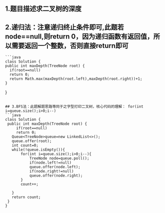 ## 1.题目描述求二叉树的深度


## 2.递归法：注意递归终止条件即可,此题若node==null,则return 0，因为递归函数有返回值，所以需要返回一个整数，否则直接return即可
    ```java
    class Solution {
    public int maxDepth(TreeNode root) {
      if(root==null)
      return 0;
      return Math.max(maxDepth(root.left),maxDepth(root.right))+1;
    }
}
   ```

## 3.BFS法：此题解题思路等同于之字型打印二叉树，核心代码的理解： for(int i=queue.size();i>0;i--)
  ```java
  class Solution {
    public int maxDepth(TreeNode root) {
        if(root==null)
        return 0;
      Queue<TreeNode>queue=new LinkedList<>();
      queue.offer(root);
      int count=0;
      while(!queue.isEmpty()){
          for(int i=queue.size();i>0;i--){
              TreeNode node=queue.poll();
              if(node.left!=null)
              queue.offer(node.left);
              if(node.right!=null)
              queue.offer(node.right);
          }
          count++;

      }
      return count;
    }
}
```
  
